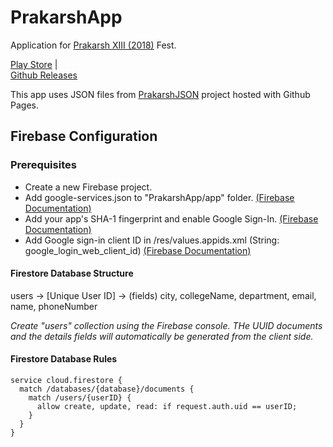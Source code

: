 # PrakarshApp
Application for [Prakarsh XIII (2018)](https://prakarsh.org) Fest.

[Play Store](https://play.google.com/store/apps/details?id=in.ac.svit.prakarsh) |	
[Github Releases](https://github.com/itsarjunsinh/PrakarshApp/releases)

This app uses JSON files from [PrakarshJSON](https://github.com/SvitPrakarsh/PrakarshJSON) project hosted with Github Pages.

## Firebase Configuration

### Prerequisites 

* Create a new Firebase project.
* Add google-services.json to "PrakarshApp/app" folder. [(Firebase Documentation)](https://firebase.google.com/docs/android/setup#manually_add_firebase)
* Add your app's SHA-1 fingerprint and enable Google Sign-In. [(Firebase Documentation)](https://firebase.google.com/docs/auth/android/google-signin#before_you_begin)
* Add Google sign-in client ID in /res/values.appids.xml (String: google_login_web_client_id) [(Firebase Documentation)](https://firebase.google.com/docs/auth/android/google-signin#authenticate_with_firebase)

#### Firestore Database Structure 

users -> [Unique User ID] -> (fields) city, collegeName, department, email, name, phoneNumber

*Create "users" collection using the Firebase  console. THe UUID documents and the details fields will automatically be generated from the client side.*

#### Firestore Database Rules

```
service cloud.firestore {
  match /databases/{database}/documents {
    match /users/{userID} {
      allow create, update, read: if request.auth.uid == userID;
    }
  }
}
```
